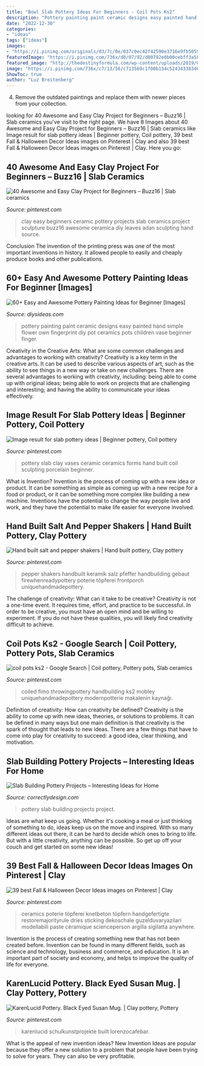 ```yaml
---
title: "Bowl Slab Pottery Ideas For Beginners - Coil Pots Ks2"
description: "Pottery painting paint ceramic designs easy painted hand simple flower own fingerprint diy pot ceramics pots children vase beginner finger"
date: "2022-12-30"
categories:
- "ideas"
tags: ["ideas"]
images:
- "https://i.pinimg.com/originals/03/7c/0e/037c0ec42f42590e3716e9fb50599eba.jpg"
featuredImage: "https://i.pinimg.com/736x/d0/07/92/d00792e0b00cebff3a587290ce41df2e.jpg"
featured_image: "http://thedestinyformula.com/wp-content/uploads/2019/01/06c6942d06d05d41e6119657e68452c3.jpg"
image: "https://i.pinimg.com/736x/c7/13/56/c713569c1f00b134c52434338346ca90.jpg"
ShowToc: true
author: "Luz Breitenberg"
---
```



4. Remove the outdated paintings and replace them with newer pieces from your collection. 

	

		
looking for 40 Awesome and Easy Clay Project for Beginners – Buzz16 | Slab ceramics you've visit to the right page. We have 8 Images about 40 Awesome and Easy Clay Project for Beginners – Buzz16 | Slab ceramics like Image result for slab pottery ideas | Beginner pottery, Coil pottery, 39 best Fall &amp; Halloween Decor Ideas images on Pinterest | Clay and also 39 best Fall &amp; Halloween Decor Ideas images on Pinterest | Clay. Here you go:
		
    
## 40 Awesome And Easy Clay Project For Beginners – Buzz16 | Slab Ceramics

<img loading=lazy src="https://i.pinimg.com/originals/03/7c/0e/037c0ec42f42590e3716e9fb50599eba.jpg" onerror="this.onerror=null;this.src='https://tse4.mm.bing.net/th?id=OIP.19rYwhXFxXAoAjzI01b_cQHaJ4&amp;pid=15.1';" alt="40 Awesome and Easy Clay Project for Beginners – Buzz16 | Slab ceramics">

_Source: pinterest.com_

>clay easy beginners ceramic pottery projects slab ceramics project sculpture buzz16 awesome ceramica diy leaves adan sculpting hand source. 

	

Conclusion
The invention of the printing press was one of the most important inventions in history. It allowed people to easily and cheaply produce books and other publications.

    
## 60+ Easy And Awesome Pottery Painting Ideas For Beginner [Images]

<img loading=lazy src="http://thedestinyformula.com/wp-content/uploads/2019/01/06c6942d06d05d41e6119657e68452c3.jpg" onerror="this.onerror=null;this.src='https://tse3.mm.bing.net/th?id=OIP.U_t9dS6olZmHzmN5Oc1LHAHaJM&amp;pid=15.1';" alt="60+ Easy and Awesome Pottery Painting Ideas for Beginner [Images]">

_Source: diysideas.com_

>pottery painting paint ceramic designs easy painted hand simple flower own fingerprint diy pot ceramics pots children vase beginner finger. 

	

Creativity in the Creative Arts: What are some common challenges and advantages to working with creativity?
Creativity is a key term in the creative arts. It can be used to describe various aspects of art, such as the ability to see things in a new way or take on new challenges. There are several advantages to working with creativity, including: being able to come up with original ideas; being able to work on projects that are challenging and interesting; and having the ability to communicate your ideas effectively.

    
## Image Result For Slab Pottery Ideas | Beginner Pottery, Coil Pottery

<img loading=lazy src="https://i.pinimg.com/736x/c0/1f/93/c01f93f0d9df29a65c08e8a6bcca0792.jpg" onerror="this.onerror=null;this.src='https://tse2.mm.bing.net/th?id=OIP.BFYXBWZKuFdM1bhv-6J4RwHaLJ&amp;pid=15.1';" alt="Image result for slab pottery ideas | Beginner pottery, Coil pottery">

_Source: pinterest.com_

>pottery slab clay vases ceramic ceramics forms hand built coil sculpting porcelain beginner. 

	

What is Invention?
Invention is the process of coming up with a new idea or product. It can be something as simple as coming up with a new recipe for a food or product, or it can be something more complex like building a new machine. Inventions have the potential to change the way people live and work, and they have the potential to make life easier for everyone involved.

    
## Hand Built Salt And Pepper Shakers | Hand Built Pottery, Clay Pottery

<img loading=lazy src="https://i.pinimg.com/736x/d0/07/92/d00792e0b00cebff3a587290ce41df2e.jpg" onerror="this.onerror=null;this.src='https://tse1.mm.bing.net/th?id=OIP.iswkl11MT0JaUdz5ahCTAAHaJ3&amp;pid=15.1';" alt="Hand built salt and pepper shakers | Hand built pottery, Clay pottery">

_Source: pinterest.com_

>pepper shakers handbuilt keramik salz pfeffer handbuilding gebaut firewhenreadypottery poterie töpferei frontporch uniquehandmadepottery. 

	

The challenge of creativity: What can it take to be creative?
Creativity is not a one-time event. It requires time, effort, and practice to be successful. In order to be creative, you must have an open mind and be willing to experiment. If you do not have these qualities, you will likely find creativity difficult to achieve.

    
## Coil Pots Ks2 - Google Search | Coil Pottery, Pottery Pots, Slab Ceramics

<img loading=lazy src="https://i.pinimg.com/736x/c7/13/56/c713569c1f00b134c52434338346ca90.jpg" onerror="this.onerror=null;this.src='https://tse2.mm.bing.net/th?id=OIP.AxWiP2_YXJ4ndBZkb2LxrgHaJ4&amp;pid=15.1';" alt="coil pots ks2 - Google Search | Coil pottery, Pottery pots, Slab ceramics">

_Source: pinterest.com_

>coiled fimo throwingpottery handbuilding ks2 mobley uniquehandmadepottery modernpotterie makalenin kaynağı. 

	

Definition of creativity: How can creativity be defined?
Creativity is the ability to come up with new ideas, theories, or solutions to problems. It can be defined in many ways but one main definition is that creativity is the spark of thought that leads to new ideas. There are a few things that have to come into play for creativity to succeed: a good idea, clear thinking, and motivation.

    
## Slab Building Pottery Projects – Interesting Ideas For Home

<img loading=lazy src="https://www.correctlydesign.com/wp-content/uploads/2015/05/Slab-Building-Pottery-Projects-2.jpg" onerror="this.onerror=null;this.src='https://tse4.mm.bing.net/th?id=OIP.RLI2hoTVkVlmBOpKUMD4eAHaGR&amp;pid=15.1';" alt="Slab Building Pottery Projects – Interesting Ideas for Home">

_Source: correctlydesign.com_

>pottery slab building projects project. 

	

Ideas are what keep us going. Whether it's cooking a meal or just thinking of something to do, ideas keep us on the move and inspired. With so many different ideas out there, it can be hard to decide which ones to bring to life. But with a little creativity, anything can be possible. So get up off your couch and get started on some new ideas!

    
## 39 Best Fall &amp; Halloween Decor Ideas Images On Pinterest | Clay

<img loading=lazy src="https://i.pinimg.com/736x/ec/f7/6b/ecf76b7b1148e22a7519b966eea3b7f4.jpg" onerror="this.onerror=null;this.src='https://tse1.mm.bing.net/th?id=OIP.mmPsuxTehuNaGkCN_mlNVQHaJ6&amp;pid=15.1';" alt="39 best Fall &amp; Halloween Decor Ideas images on Pinterest | Clay">

_Source: pinterest.com_

>ceramics poterie töpferei knetbeton töpfern handgefertigte restoremajorityrule dries sticking dekoschale guzelduvaryazilari modellabili paste céramique scienceperson argilla sigilatta anywhere. 

	

Invention is the process of creating something new that has not been created before. Invention can be found in many different fields, such as science and technology, business and commerce, and education. It is an important part of society and economy, and helps to improve the quality of life for everyone.

    
## KarenLucid Pottery. Black Eyed Susan Mug. | Clay Pottery, Pottery

<img loading=lazy src="https://i.pinimg.com/736x/20/0d/97/200d977cf41787c4e5465426ae591891.jpg" onerror="this.onerror=null;this.src='https://tse4.mm.bing.net/th?id=OIP.wVqR0tYRxkPhoT4xjKvhbAHaJ3&amp;pid=15.1';" alt="KarenLucid Pottery. Black Eyed Susan Mug. | Clay pottery, Pottery">

_Source: pinterest.com_

>karenlucid schulkunstprojekte built lorenzocafebar. 

	

What is the appeal of new invention ideas?
New Invention Ideas are popular because they offer a new solution to a problem that people have been trying to solve for years. They can also be very profitable.

